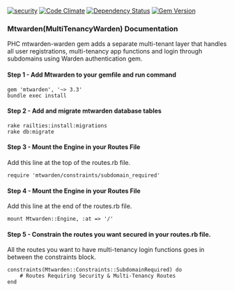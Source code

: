 [![security](https://hakiri.io/github/PHCNetworks/multi-tenancy-warden/master.svg)](https://hakiri.io/github/PHCNetworks/multi-tenancy-warden/master)
[![Code Climate](https://codeclimate.com/github/PHCNetworks/multi-tenancy-warden/badges/gpa.svg)](https://codeclimate.com/github/PHCNetworks/multi-tenancy-warden)
[![Dependency Status](https://gemnasium.com/badges/github.com/PHCNetworks/multi-tenancy-warden.svg)](https://gemnasium.com/github.com/PHCNetworks/multi-tenancy-warden)
[![Gem Version](https://badge.fury.io/rb/mtwarden.svg)](https://badge.fury.io/rb/mtwarden)
  
### Mtwarden(MultiTenancyWarden) Documentation  
PHC mtwarden-warden gem adds a separate multi-tenant layer that handles all user registrations, multi-tenancy app functions and login through subdomains using Warden authentication gem.  
  
#### Step 1 - Add Mtwarden to your gemfile and run command   
  
	gem 'mtwarden', '~> 3.3'
	bundle exec install  
  
#### Step 2 - Add and migrate mtwarden database tables  
	rake railties:install:migrations  
	rake db:migrate  

#### Step 3 - Mount the Engine in your Routes File  
Add this line at the top of the routes.rb file.  
  
	require 'mtwarden/constraints/subdomain_required'  

#### Step 4 - Mount the Engine in your Routes File  
Add this line at the end of the routes.rb file.  
  
	mount Mtwarden::Engine, :at => '/'  
  
#### Step 5 - Constrain the routes you want secured in your routes.rb file.
All the routes you want to have multi-tenancy login functions goes in between the constraints block.  

	constraints(Mtwarden::Constraints::SubdomainRequired) do  
		# Routes Requiring Security & Multi-Tenancy Routes    
	end  
